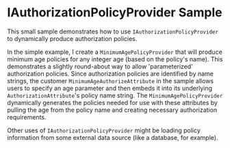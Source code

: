 IAuthorizationPolicyProvider Sample
===================================

This small sample demonstrates how to use `IAuthorizationPolicyProvider` to 
dynamically produce authorization policies.

In the simple example, I create a `MinimumAgePolicyProvider` that 
will produce minimum age policies for any integer age (based on the policy's 
name). This demonstrates a slightly round-about way to allow 'parameterized' 
authorization policies. Since authorization policies are identified by 
name strings, the customer `MinimumAgeAuthorizeAttribute` in the sample 
allows users to specify an age parameter and then embeds it into its 
underlying `AuthorizationAttribute`'s policy name string. The 
`MinimumAgePolicyProvider` dynamically generates the policies needed for use 
with these attributes by pulling the age from the policy name and creating 
necessary authorization requirements.

Other uses of `IAuthorizationPolicyProvider` might be loading policy 
information from some external data source (like a database, for example).
